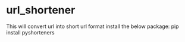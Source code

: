 # url_shortener
This will convert url into short url format 
install the below package:
pip install pyshorteners
